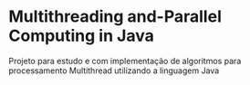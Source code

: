 # Multithreading and-Parallel Computing in Java

Projeto para estudo e com implementação de algoritmos para processamento Multithread utilizando a linguagem Java
